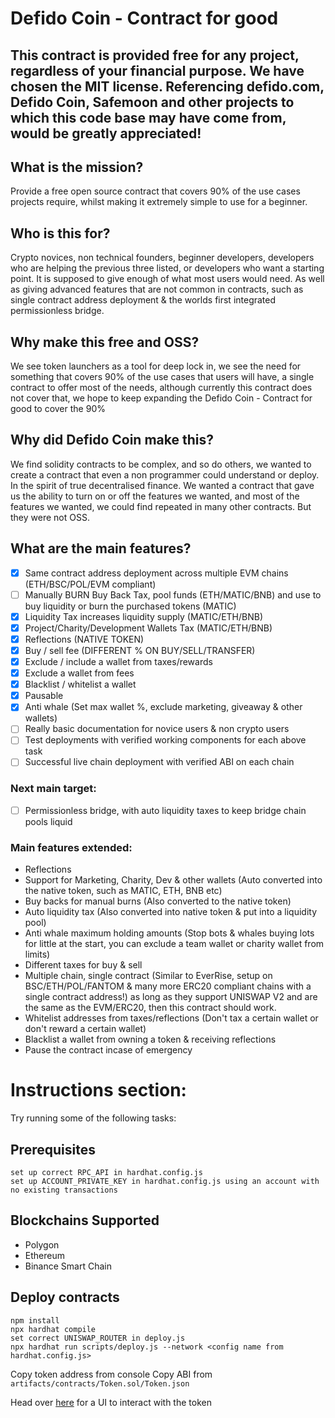 # Defido Coin - Contract for good
## This contract is provided free for any project, regardless of your financial purpose. We have chosen the MIT license. Referencing defido.com, Defido Coin, Safemoon and other projects to which this code base may have come from, would be greatly appreciated!

## What is the mission?

Provide a free open source contract that covers 90% of the use cases projects require, whilst making it extremely simple to use for a beginner.

## Who is this for? 

Crypto novices, non technical founders, beginner developers, developers who are helping the previous three listed, or developers who want a starting point. It is supposed to give enough of what most users would need. As well as giving advanced features that are not common in contracts, such as single contract address deployment & the worlds first integrated permissionless bridge. 

## Why make this free and OSS?

We see token launchers as a tool for deep lock in, we see the need for something that covers 90% of the use cases that users will have, a single contract to offer most of the needs, although currently this contract does not cover that, we hope to keep expanding the Defido Coin - Contract for good to cover the 90%

## Why did Defido Coin make this?

We find solidity contracts to be complex, and so do others, we wanted to create a contract that even a non programmer could understand or deploy. In the spirit of true decentralised finance. We wanted a contract that gave us the ability to turn on or off the features we wanted, and most of the features we wanted, we could find repeated in many other contracts. But they were not OSS.

## What are the main features?

- [x] Same contract address deployment across multiple EVM chains (ETH/BSC/POL/EVM compliant)
- [ ] Manually BURN Buy Back Tax, pool funds (ETH/MATIC/BNB) and use to buy liquidity or burn the purchased tokens (MATIC)
- [x] Liquidity Tax increases liquidity supply (MATIC/ETH/BNB)
- [x] Project/Charity/Development Wallets Tax (MATIC/ETH/BNB)
- [x] Reflections (NATIVE TOKEN)
- [x] Buy / sell fee (DIFFERENT % ON BUY/SELL/TRANSFER)
- [x] Exclude / include a wallet from taxes/rewards
- [x] Exclude a wallet from fees
- [x] Blacklist / whitelist a wallet
- [x] Pausable
- [x] Anti whale (Set max wallet %, exclude marketing, giveaway & other wallets)
- [ ] Really basic documentation for novice users & non crypto users
- [ ] Test deployments with verified working components for each above task
- [ ] Successful live chain deployment with verified ABI on each chain

### Next main target:
- [ ] Permissionless bridge, with auto liquidity taxes to keep bridge chain pools liquid

### Main features extended:

- Reflections
- Support for Marketing, Charity, Dev & other wallets (Auto converted into the native token, such as MATIC, ETH, BNB etc)
- Buy backs for manual burns (Also converted to the native token)
- Auto liquidity tax (Also converted into native token & put into a liquidity pool)
- Anti whale maximum holding amounts (Stop bots & whales buying lots for little at the start, you can exclude a team wallet or charity wallet from limits)
- Different taxes for buy & sell
- Multiple chain, single contract (Similar to EverRise, setup on BSC/ETH/POL/FANTOM & many more ERC20 compliant chains with a single contract address!) as long as they support UNISWAP V2 and are the same as the EVM/ERC20, then this contract should work.
- Whitelist addresses from taxes/reflections (Don't tax a certain wallet or don't reward a certain wallet)
- Blacklist a wallet from owning a token & receiving reflections
- Pause the contract incase of emergency

# Instructions section:

Try running some of the following tasks:

## Prerequisites

```shell
set up correct RPC_API in hardhat.config.js
set up ACCOUNT_PRIVATE_KEY in hardhat.config.js using an account with no existing transactions
```

## Blockchains Supported

- Polygon
- Ethereum
- Binance Smart Chain

## Deploy contracts

```shell
npm install
npx hardhat compile
set correct UNISWAP_ROUTER in deploy.js
npx hardhat run scripts/deploy.js --network <config name from hardhat.config.js>
```

Copy token address from console
Copy ABI from `artifacts/contracts/Token.sol/Token.json`

Head over [here](https://oneclickdapp.com/) for a UI to interact with the token
